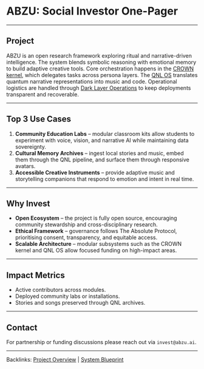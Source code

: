 # ABZU: Social Investor One-Pager

---

## Project

ABZU is an open research framework exploring ritual and narrative-driven intelligence. The system blends symbolic reasoning with emotional memory to build adaptive creative tools. Core orchestration happens in the [CROWN kernel](Crown_GUIDE.md), which delegates tasks across persona layers. The [QNL OS](../README_QNL_OS.md) translates quantum narrative representations into music and code. Operational logistics are handled through [Dark Layer Operations](operations.md) to keep deployments transparent and recoverable.

---

## Top 3 Use Cases

1. **Community Education Labs** – modular classroom kits allow students to experiment with voice, vision, and narrative AI while maintaining data sovereignty.
2. **Cultural Memory Archives** – ingest local stories and music, embed them through the QNL pipeline, and surface them through responsive avatars.
3. **Accessible Creative Instruments** – provide adaptive music and storytelling companions that respond to emotion and intent in real time.

---

## Why Invest

- **Open Ecosystem** – the project is fully open source, encouraging community stewardship and cross-disciplinary research.
- **Ethical Framework** – governance follows The Absolute Protocol, prioritising consent, transparency, and equitable access.
- **Scalable Architecture** – modular subsystems such as the CROWN kernel and QNL OS allow focused funding on high-impact areas.

---

## Impact Metrics

- Active contributors across modules.
- Deployed community labs or installations.
- Stories and songs preserved through QNL archives.

---

## Contact

For partnership or funding discussions please reach out via `invest@abzu.ai`.

---

Backlinks: [Project Overview](project_overview.md) | [System Blueprint](system_blueprint.md)

